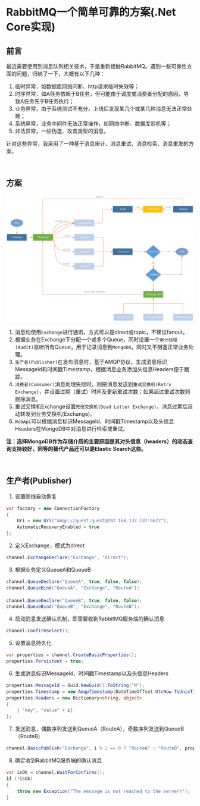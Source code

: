 # RabbitMQ一个简单可靠的方案(.Net Core实现)

## 前言

最近需要使用到消息队列相关技术，于是重新接触RabbitMQ。遇到一些可靠性方面的问题，归纳了一下，大概有以下几种：

1. 临时异常，如数据库网络闪断、http请求临时失效等；
2. 时序异常，如A任务依赖于B任务，但可能由于调度或消费者分配的原因，导致A任务先于B任务执行；
3. 业务异常，由于系统测试不充分，上线后发现某几个或某几种消息无法正常处理；
4. 系统异常，业务中间件无法正常操作，如网络中断、数据库宕机等；
5. 非法异常，一些伪造、攻击类型的消息。

针对这些异常，我采用了一种基于消息审计、消息重试、消息检索、消息重发的方案。

<br />

## 方案
![sulotion](Docs/solution.svg)

1. 消息均使用`Exchange`进行通讯，方式可以是direct或topic，不建议fanout。
2. 根据业务在Exchange下分配一个或多个Queue，同时设置一个`审计线程(Audit)`监听所有Queue，用于记录消息到`MongoDB`，同时又不阻塞正常业务处理。
3. `生产者(Publisher)`在发布消息时，基于AMQP协议，生成消息标识MessageId和时间戳Timestamp，根据消息业务添加头信息Headers便于跟踪。
4. `消费者(Comsumer)`消息处理失败时，则把消息发送到`重试交换机(Retry Exchange)`，并设置过期（重试）时间及更新重试次数；如果超过重试次数则删除消息。
5. 重试交换机Exchange设置`死信交换机(Dead Letter Exchange)`，消息过期后自动转发到业务交换机(Exchange)。
6. `WebApi`可以根据消息标识MessageId、时间戳Timestamp以及头信息Headers在MongoDB中对消息进行检索或重试。

**注：选择MongoDB作为存储介质的主要原因是其对头信息（headers）的动态查询支持较好，同等的替代产品还可以是Elastic Search这些。**

<br />

## 生产者(Publisher)

1. 设置断线自动恢复

```csharp
var factory = new ConnectionFactory
{
    Uri = new Uri("amqp://guest:guest@192.168.132.137:5672"),
    AutomaticRecoveryEnabled = true
};
```

2. 定义Exchange，模式为direct

```csharp
channel.ExchangeDeclare("Exchange", "direct");
```

3. 根据业务定义QueueA和QueueB

```csharp
channel.QueueDeclare("QueueA", true, false, false);
channel.QueueBind("QueueA", "Exchange", "RouteA");

channel.QueueDeclare("QueueB", true, false, false);
channel.QueueBind("QueueB", "Exchange", "RouteB");
```

4. 启动消息发送确认机制，即需要收到RabbitMQ服务端的确认消息

```csharp
channel.ConfirmSelect();
```

5. 设置消息持久化

```csharp
var properties = channel.CreateBasicProperties();
properties.Persistent = true;
```

6. 生成消息标识MessageId、时间戳Timestamp以及头信息Headers

```csharp
properties.MessageId = Guid.NewGuid().ToString("N");
properties.Timestamp = new AmqpTimestamp(DateTimeOffset.UtcNow.ToUnixTimeMilliseconds());
properties.Headers = new Dictionary<string, object>
{
    { "key", "value" + i}
};
```

7. 发送消息，偶数序列发送到QueueA（RouteA），奇数序列发送到QueueB（RouteB）

```csharp
channel.BasicPublish("Exchange", i % 2 == 0 ? "RouteA" : "RouteB", properties, body);
```

8. 确定收到RabbitMQ服务端的确认消息

```csharp
var isOk = channel.WaitForConfirms();
if (!isOk)
{
    throw new Exception("The message is not reached to the server!");
}
```
